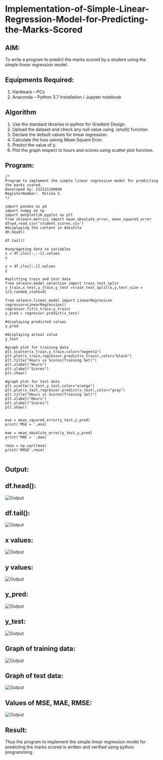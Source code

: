 # Implementation-of-Simple-Linear-Regression-Model-for-Predicting-the-Marks-Scored

## AIM:
To write a program to predict the marks scored by a student using the simple linear regression model.

## Equipments Required:
1. Hardware – PCs
2. Anaconda – Python 3.7 Installation / Jupyter notebook

## Algorithm
1. Use the standard libraries in python for Gradient Design.
2. Upload the dataset and check any null value using .isnull() function.
3. Declare the default values for linear regression.
4. Calculate the loss usinng Mean Square Error.
5. Predict the value of y.
6. Plot the graph respect to hours and scores using scatter plot function.


## Program:
```
/*
Program to implement the simple linear regression model for predicting the marks scored.
Developed by: 212221240046
RegisterNumber:  Ritika S
*/

import pandas as pd
import numpy as np
import matplotlib.pyplot as plt
from sklearn.metrics import mean_absolute_error, mean_squared_error
df=pd.read_csv('student_scores.csv')
#displaying the content in datafile
dh.head()

df.tail()

#segregating data to variables
x = df.iloc[:,:-1].values
x

y = df.iloc[:,1].values
y

#splitting train and test data
from sklearn.model_selection import train_test_split
x_train,x_test,y_train,y_test =train_test_split(x,y,test_size = 1/3,random_state=0)

from sklearn.linear_model import LinearRegression
regressor=LinearRegression()
regressor.fit(x_train,y_train)
y_pred = regressor.predict(x_test)

#displaying predicted values
y_pred

#displaying actual value
y_test

#graph plot for training data
plt.scatter(x_train,y_train,color="magenta")
plt.plot(x_train,regressor.predict(x_train),color="black")
plt.title("Hours vs Scores(Training Set)")
plt.xlabel("Hours")
plt.ylabel("Scores")
plt.show()

#graph plot for test data
plt.scatter(x_test,y_test,color="orange")
plt.plot(x_test,regressor.predict(x_test),color="gray")
plt.title("Hours vs Scores(Training Set)")
plt.xlabel("Hours")
plt.ylabel("Scores")
plt.show()


mse = mean_squared_error(y_test,y_pred)
print('MSE = ',mse)

mae = mean_absolute_error(y_test,y_pred)
print('MAE = ',mae)

rmse = np.sqrt(mse)
print('RMSE',rmse)


```

## Output:
## df.head():
![Output](SS1.jpg)
## df.tail():
![Output](SS2.jpg)
## x values:
![Output](SS3.jpg)
## y values:
![Output](SS4.jpg)
## y_pred:
![Output](SS5.jpg)
## y_test:
![Output](SS6.jpg)
## Graph of training data:
![Output](SS7.jpg)
## Graph of test data:
![Output](SS8.jpg)
## Values of MSE, MAE, RMSE:
![Output](SS9.jpg)



## Result:
Thus the program to implement the simple linear regression model for predicting the marks scored is written and verified using python programming.

